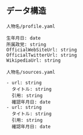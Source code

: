 
## データ構造

`人物名/profile.yaml`
```
生年月日: date
所属政党: string
OfficialWebSiteUrl: string
OfficialTwitterUrl: string
WikipediaUrl: string
```

`人物名/sources.yaml`
```
- url: string
  タイトル: string
  引用: string
  確認年月日: date
- url: string
  タイトル: string
  引用: string
  確認年月日: date
```
